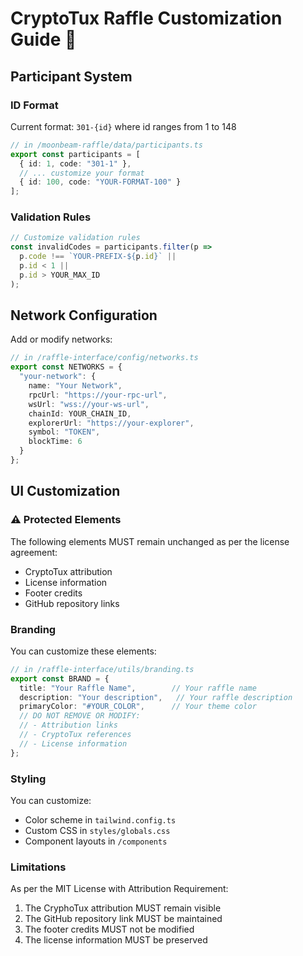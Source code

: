 # CryptoTux Raffle Customization Guide 🎨

## Participant System

### ID Format
Current format: `301-{id}` where id ranges from 1 to 148
```typescript
// in /moonbeam-raffle/data/participants.ts
export const participants = [
  { id: 1, code: "301-1" },
  // ... customize your format
  { id: 100, code: "YOUR-FORMAT-100" }
];
```

### Validation Rules
```typescript
// Customize validation rules
const invalidCodes = participants.filter(p => 
  p.code !== `YOUR-PREFIX-${p.id}` || 
  p.id < 1 || 
  p.id > YOUR_MAX_ID
);
```

## Network Configuration

Add or modify networks:
```typescript
// in /raffle-interface/config/networks.ts
export const NETWORKS = {
  "your-network": {
    name: "Your Network",
    rpcUrl: "https://your-rpc-url",
    wsUrl: "wss://your-ws-url",
    chainId: YOUR_CHAIN_ID,
    explorerUrl: "https://your-explorer",
    symbol: "TOKEN",
    blockTime: 6
  }
};
```

## UI Customization

### ⚠️ Protected Elements
The following elements MUST remain unchanged as per the license agreement:
- CryptoTux attribution
- License information
- Footer credits
- GitHub repository links

### Branding
You can customize these elements:
```typescript
// in /raffle-interface/utils/branding.ts
export const BRAND = {
  title: "Your Raffle Name",        // Your raffle name
  description: "Your description",   // Your raffle description
  primaryColor: "#YOUR_COLOR",      // Your theme color
  // DO NOT REMOVE OR MODIFY:
  // - Attribution links
  // - CryptoTux references
  // - License information
};
```

### Styling
You can customize:
- Color scheme in `tailwind.config.ts`
- Custom CSS in `styles/globals.css`
- Component layouts in `/components`

### Limitations
As per the MIT License with Attribution Requirement:
1. The CryphoTux attribution MUST remain visible
2. The GitHub repository link MUST be maintained
3. The footer credits MUST not be modified
4. The license information MUST be preserved